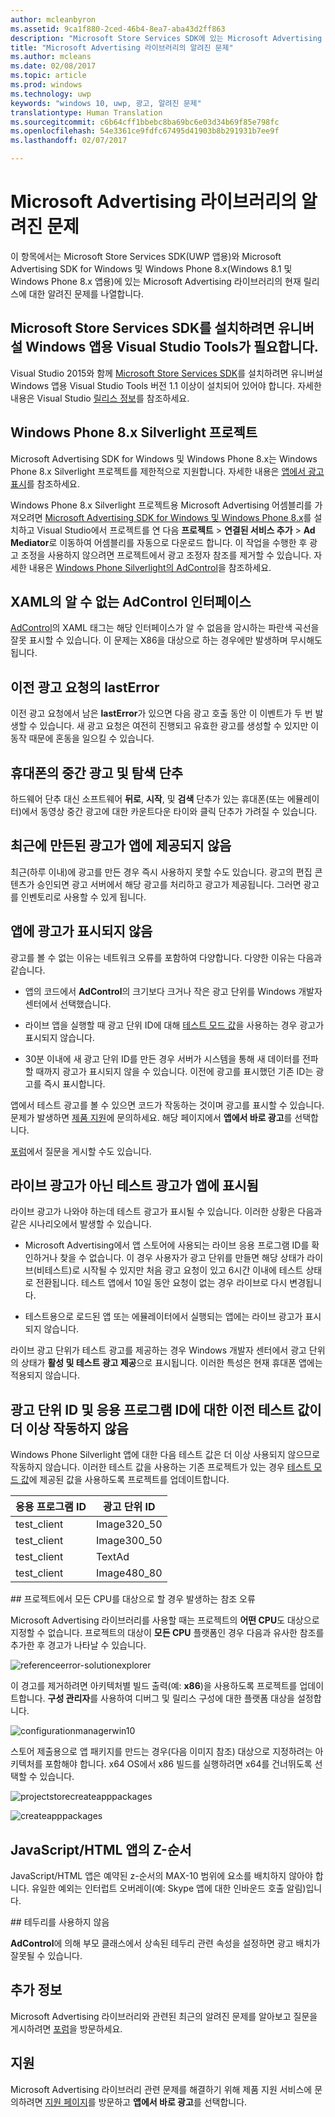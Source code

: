 ```yaml
---
author: mcleanbyron
ms.assetid: 9ca1f880-2ced-46b4-8ea7-aba43d2ff863
description: "Microsoft Store Services SDK에 있는 Microsoft Advertising 라이브러리 최신 릴리스의 알려진 문제에 대해 알아봅니다."
title: "Microsoft Advertising 라이브러리의 알려진 문제"
ms.author: mcleans
ms.date: 02/08/2017
ms.topic: article
ms.prod: windows
ms.technology: uwp
keywords: "windows 10, uwp, 광고, 알려진 문제"
translationtype: Human Translation
ms.sourcegitcommit: c6b64cff1bbebc8ba69bc6e03d34b69f85e798fc
ms.openlocfilehash: 54e3361ce9fdfc67495d41903b8b291931b7ee9f
ms.lasthandoff: 02/07/2017

---
```


# <a name="known-issues-for-the-microsoft-advertising-libraries"></a>Microsoft Advertising 라이브러리의 알려진 문제




이 항목에서는 Microsoft Store Services SDK(UWP 앱용)와 Microsoft Advertising SDK for Windows 및 Windows Phone 8.x(Windows 8.1 및 Windows Phone 8.x 앱용)에 있는 Microsoft Advertising 라이브러리의 현재 릴리스에 대한 알려진 문제를 나열합니다.

## <a name="installation-of-microsoft-store-services-sdk-requires-visual-studio-tools-for-universal-windows-apps"></a>Microsoft Store Services SDK를 설치하려면 유니버설 Windows 앱용 Visual Studio Tools가 필요합니다.

Visual Studio 2015와 함께 [Microsoft Store Services SDK](http://aka.ms/store-em-sdk)를 설치하려면 유니버설 Windows 앱용 Visual Studio Tools 버전 1.1 이상이 설치되어 있어야 합니다. 자세한 내용은 Visual Studio [릴리스 정보](http://go.microsoft.com/fwlink/?LinkID=624516)를 참조하세요.

## <a name="windows-phone-8x-silverlight-projects"></a>Windows Phone 8.x Silverlight 프로젝트

Microsoft Advertising SDK for Windows 및 Windows Phone 8.x는 Windows Phone 8.x Silverlight 프로젝트를 제한적으로 지원합니다. 자세한 내용은 [앱에서 광고 표시](display-ads-in-your-app.md#silverlight_support)를 참조하세요.

Windows Phone 8.x Silverlight 프로젝트용 Microsoft Advertising 어셈블리를 가져오려면 [Microsoft Advertising SDK for Windows 및 Windows Phone 8.x](http://aka.ms/store-8-sdk)를 설치하고 Visual Studio에서 프로젝트를 연 다음 **프로젝트** > **연결된 서비스 추가** > **Ad Mediator**로 이동하여 어셈블리를 자동으로 다운로드 합니다. 이 작업을 수행한 후 광고 조정을 사용하지 않으려면 프로젝트에서 광고 조정자 참조를 제거할 수 있습니다. 자세한 내용은 [Windows Phone Silverlight의 AdControl](adcontrol-in-windows-phone-silverlight.md)을 참조하세요.

## <a name="adcontrol-interface-unknown-in-xaml"></a>XAML의 알 수 없는 AdControl 인터페이스

[AdControl](https://msdn.microsoft.com/library/windows/apps/microsoft.advertising.winrt.ui.adcontrol.aspx)의 XAML 태그는 해당 인터페이스가 알 수 없음을 암시하는 파란색 곡선을 잘못 표시할 수 있습니다. 이 문제는 X86을 대상으로 하는 경우에만 발생하며 무시해도 됩니다.

## <a name="lasterror-from-previous-ad-request"></a>이전 광고 요청의 lastError

이전 광고 요청에서 남은 **lastError**가 있으면 다음 광고 호출 동안 이 이벤트가 두 번 발생할 수 있습니다. 새 광고 요청은 여전히 진행되고 유효한 광고를 생성할 수 있지만 이 동작 때문에 혼동을 일으킬 수 있습니다.

## <a name="interstitial-ads-and-navigation-buttons-on-phones"></a>휴대폰의 중간 광고 및 탐색 단추

하드웨어 단추 대신 소프트웨어 **뒤로**, **시작**, 및 **검색** 단추가 있는 휴대폰(또는 에뮬레이터)에서 동영상 중간 광고에 대한 카운트다운 타이와 클릭 단추가 가려질 수 있습니다.

## <a name="recently-created-ads-are-not-being-served-to-your-app"></a>최근에 만든된 광고가 앱에 제공되지 않음

최근(하루 이내)에 광고를 만든 경우 즉시 사용하지 못할 수도 있습니다. 광고의 편집 콘텐츠가 승인되면 광고 서버에서 해당 광고를 처리하고 광고가 제공됩니다. 그러면 광고를 인벤토리로 사용할 수 있게 됩니다.

## <a name="no-ads-are-shown-in-your-app"></a>앱에 광고가 표시되지 않음

광고를 볼 수 없는 이유는 네트워크 오류를 포함하여 다양합니다. 다양한 이유는 다음과 같습니다.

* 앱의 코드에서 **AdControl**의 크기보다 크거나 작은 광고 단위를 Windows 개발자 센터에서 선택했습니다.

* 라이브 앱을 실행할 때 광고 단위 ID에 대해 [테스트 모드 값](test-mode-values.md)을 사용하는 경우 광고가 표시되지 않습니다.

* 30분 이내에 새 광고 단위 ID를 만든 경우 서버가 시스템을 통해 새 데이터를 전파할 때까지 광고가 표시되지 않을 수 있습니다. 이전에 광고를 표시했던 기존 ID는 광고를 즉시 표시합니다.

앱에서 테스트 광고를 볼 수 있으면 코드가 작동하는 것이며 광고를 표시할 수 있습니다. 문제가 발생하면 [제품 지원](https://go.microsoft.com/fwlink/p/?LinkId=331508)에 문의하세요. 해당 페이지에서 **앱에서 바로 광고**를 선택합니다.

[포럼](http://go.microsoft.com/fwlink/p/?LinkId=401266)에서 질문을 게시할 수도 있습니다.

## <a name="test-ads-are-showing-in-your-app-instead-of-live-ads"></a>라이브 광고가 아닌 테스트 광고가 앱에 표시됨

라이브 광고가 나와야 하는데 테스트 광고가 표시될 수 있습니다. 이러한 상황은 다음과 같은 시나리오에서 발생할 수 있습니다.

* Microsoft Advertising에서 앱 스토어에 사용되는 라이브 응용 프로그램 ID를 확인하거나 찾을 수 없습니다. 이 경우 사용자가 광고 단위를 만들면 해당 상태가 라이브(비테스트)로 시작될 수 있지만 처음 광고 요청이 있고 6시간 이내에 테스트 상태로 전환됩니다. 테스트 앱에서 10일 동안 요청이 없는 경우 라이브로 다시 변경됩니다.

* 테스트용으로 로드된 앱 또는 에뮬레이터에서 실행되는 앱에는 라이브 광고가 표시되지 않습니다.

라이브 광고 단위가 테스트 광고를 제공하는 경우 Windows 개발자 센터에서 광고 단위의 상태가 **활성 및 테스트 광고 제공**으로 표시됩니다. 이러한 특성은 현재 휴대폰 앱에는 적용되지 않습니다.

## <a name="obsolete-test-values-for-ad-unit-id-and-application-id-no-longer-working"></a>광고 단위 ID 및 응용 프로그램 ID에 대한 이전 테스트 값이 더 이상 작동하지 않음

Windows Phone Silverlight 앱에 대한 다음 테스트 값은 더 이상 사용되지 않으므로 작동하지 않습니다. 이러한 테스트 값을 사용하는 기존 프로젝트가 있는 경우 [테스트 모드 값](test-mode-values.md)에 제공된 값을 사용하도록 프로젝트를 업데이트합니다.

| 응용 프로그램 ID  |  광고 단위 ID    |
|-----------------|----------------|
| test_client     |  Image320_50   |
| test_client     |  Image300_50   |
| test_client     |  TextAd   |
| test_client     |  Image480_80   |

<span id="reference_errors"/>
## <a name="reference-errors-caused-by-targeting-any-cpu-in-your-project"></a>프로젝트에서 모든 CPU를 대상으로 할 경우 발생하는 참조 오류

Microsoft Advertising 라이브러리를 사용할 때는 프로젝트의 **어떤 CPU**도 대상으로 지정할 수 없습니다. 프로젝트의 대상이 **모든 CPU** 플랫폼인 경우 다음과 유사한 참조를 추가한 후 경고가 나타날 수 있습니다.

![referenceerror\-solutionexplorer](images/13-19629921-023c-42ec-b8f5-bc0b63d5a191.jpg)

이 경고를 제거하려면 아키텍처별 빌드 출력(예: **x86**)을 사용하도록 프로젝트를 업데이트합니다. **구성 관리자**를 사용하여 디버그 및 릴리스 구성에 대한 플랫폼 대상을 설정합니다.

![configurationmanagerwin10](images/13-87074274-c10d-4dbd-9a06-453b7184f8de.png)

스토어 제출용으로 앱 패키지를 만드는 경우(다음 이미지 참조) 대상으로 지정하려는 아키텍처를 포함해야 합니다. x64 OS에서 x86 빌드를 실행하려면 x64를 건너뛰도록 선택할 수 있습니다.

![projectstorecreateapppackages](images/13-a99b05a4-8917-4c53-822e-2548fadf828a.png)

![createapppackages](images/13-16280cb1-a838-42b9-9256-eac7f33f5603.png)

## <a name="z-order-in-javascripthtml-apps"></a>JavaScript/HTML 앱의 Z-순서

JavaScript/HTML 앱은 예약된 z-순서의 MAX-10 범위에 요소를 배치하지 않아야 합니다. 유일한 예외는 인터럽트 오버레이(예: Skype 앱에 대한 인바운드 호출 알림)입니다.

<span id="bkmk-ui"/>
## <a name="do-not-use-borders"></a>테두리를 사용하지 않음

**AdControl**에 의해 부모 클래스에서 상속된 테두리 관련 속성을 설정하면 광고 배치가 잘못될 수 있습니다.

## <a name="more-information"></a>추가 정보


Microsoft Advertising 라이브러리와 관련된 최근의 알려진 문제를 알아보고 질문을 게시하려면 [포럼](http://go.microsoft.com/fwlink/p/?LinkId=401266)을 방문하세요.

## <a name="support"></a>지원


Microsoft Advertising 라이브러리 관련 문제를 해결하기 위해 제품 지원 서비스에 문의하려면 [지원 페이지](https://go.microsoft.com/fwlink/p/?LinkId=331508)를 방문하고 **앱에서 바로 광고**를 선택합니다.

 

 

